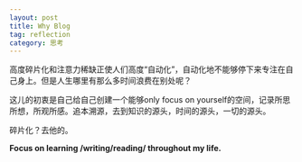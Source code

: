 ```yaml
---
layout: post
title: Why Blog
tag: reflection
category: 思考
---
```

高度碎片化和注意力稀缺正使人们高度“自动化”，自动化地不能够停下来专注在自己身上。但是人生哪里有那么多时间浪费在别处呢？

这儿的初衷是自己给自己创建一个能够only focus on yourself的空间，记录所思所想，所观所感。追本溯源，去到知识的源头，时间的源头，一切的源头。

碎片化？去他的。


**Focus on learning /writing/reading/ throughout my life.**


